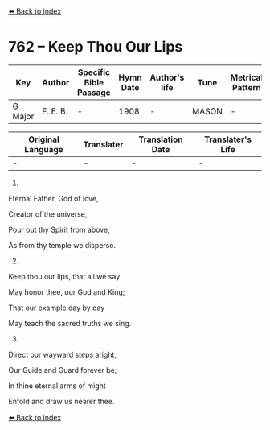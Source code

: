 [⬅️ Back to index](../README.md)

# 762 – Keep Thou Our Lips

Key | Author   | Specific Bible Passage     |Hymn Date |Author's life |Tune |Metrical Pattern   |Composer/Source
-- | --------- | ---------------------------|----------|--------------|-----|-------------------|-------------  
G Major |F. E. B. |- |1908 |- |MASON |- |F. E. Belden

Original Language | Translater | Translation Date   | Translater's Life  
----------------- | --------- | --------------------|-------------     
\- |- |- |-




1.

Eternal Father, God of love,

Creator of the universe,

Pour out thy Spirit from above,

As from thy temple we disperse.



2.

Keep thou our lips, that all we say

May honor thee, our God and King;

That our example day by day

May teach the sacred truths we sing.



3.

Direct our wayward steps aright,

Our Guide and Guard forever be;

In thine eternal arms of might

Enfold and draw us nearer thee.

[⬅️ Back to index](../README.md)
